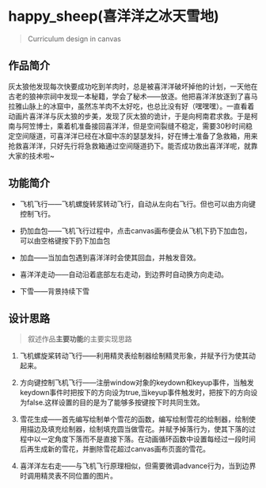 # happy_sheep(喜洋洋之冰天雪地)
>  Curriculum design in canvas

## 作品简介

灰太狼他发现每次快要成功吃到羊肉时，总是被喜洋洋破坏掉他的计划，一天他在古老的狼神宗祠中发现一本秘籍，学会了秘术——放逐。他把喜洋洋放逐到了喜马拉雅山脉上的冰窟中，虽然冻羊肉不太好吃，也总比没有好（嘿嘿嘿）。一直看着动画片喜洋洋与灰太狼的步美，发现了灰太狼的诡计，于是向柯南君求救。于是柯南与阿笠博士，乘着机准备接回喜洋洋，但是空间裂缝不稳定，需要30秒时间稳定空间隧道，可喜洋洋已经在冰窟中冻的瑟瑟发抖，好在博士准备了急救箱，用来抢救喜洋洋，只好先行将急救箱通过空间隧道扔下。能否成功救出喜洋洋呢，就靠大家的技术啦~



## 功能简介

- 飞机飞行——飞机螺旋转浆转动飞行，自动从左向右飞行。但也可以由方向键控制飞行。

- 扔加血包——飞机飞行过程中，点击canvas画布便会从飞机下扔下加血包，可以由空格键按下扔下加血包

- 加血——当加血包遇到喜洋洋时会使其回血，并触发音效。

- 喜洋洋走动——自动沿着底部左右走动，到边界时自动换方向走动。

- 下雪——背景持续下雪



## 设计思路

> 叙述作品**主要功能**的主要实现思路

1. 飞机螺旋桨转动飞行——利用精灵表绘制器绘制精灵形象，并赋予行为使其动起来。

2. 方向键控制飞机飞行——注册window对象的keydown和keyup事件，当触发keydown事件时把按下的方向设为true,当keyup事件触发时，把按下的方向设为false.这样设置的目的是为了能够多按键按下时共同生效。

3. 雪花生成——首先编写绘制单个雪花的函数，编写绘制雪花的绘制器，绘制使用描边及填充绘制器，绘制填充圆当做雪花。并赋予掉落行为，使其下落的过程中以一定角度下落而不是直接下落。在动画循环函数中设置每经过一段时间后再生成新的雪花，并删除雪花超过canvas画布页面的雪花。

4. 喜洋洋左右走——与飞机飞行原理相似，但需要微调advance行为，当到边界时调用精灵表不同位置的图片。